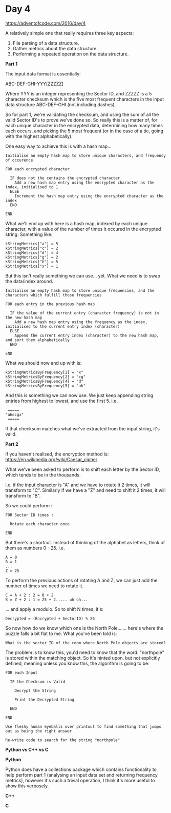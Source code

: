 # Day 4

https://adventofcode.com/2016/day/4

A relatively simple one that really requires three key aspects:

1. File parsing of a data structure.
2. Gather metrics about the data structure.
3. Performing a repeated operation on the data structure.

**Part 1**

The input data format is essentially:

ABC-DEF-GHI-YYY[ZZZZZ]

Where YYY is an integer representing the Sector ID, and ZZZZZ is a 5 character checksum which is the five most frequent characters in the input data structure ABC-DEF-GHI (not including dashes).

So for part 1, we're validating the checksum, and using the sum of all the valid Sector ID's to prove we've done so.  So really this is a matter of, for each unique character in the encrypted data, determining how many times each occurs, and picking the 5 most frequent (or in the case of a tie, going with the highest alphabetically).

One easy way to achieve this is with a hash map...

    Initialise an empty hash map to store unique characters, and frequency of occurence

    FOR each encrypted character
    
      IF does not the contains the encrypted character
        Add a new hash map entry using the encrypted character as the index, initialised to 1
      ELSE
        Increment the hash map entry using the encrypted character as the index
      END

    END

What we'll end up with here is a hash map, indexed by each unique character, with a value of the number of times it occured in the encrypted string.  Something like:

    kStringMetrics["a"] = 5
    kStringMetrics["c"] = 2
    kStringMetrics["d"] = 4
    kStringMetrics["g"] = 2
    kStringMetrics["h"] = 5
    kStringMetrics["x"] = 1

But this isn't really something we can use... yet.  What we need is to swap the data/index around.

    Initialise an empty hash map to store unique frequencies, and the characters which fulfill those frequencies
    
    FOR each entry in the previous hash map
    
      IF the value of the current entry (character frequency) is not in the new hash map
        Add a new hash map entry using the frequency as the index, initialised to the current entry index (character)
      ELSE
        Append the current entry index (character) to the new hash map, and sort them alphabetically
      END
      
    END

What we should now end up with is:

    kStringMetricsByFrequency[1] = "x"
    kStringMetricsByFrequency[2] = "cg"
    kStringMetricsByFrequency[4] = "d"
    kStringMetricsByFrequency[5] = "ah"

And this is something we can now use.  We just keep appending string entries from highest to lowest, and use the first 5.  i.e.

     =====
    "ahdcgx"
     =====

If that checksum matches what we've extracted from the input string, it's valid.

**Part 2**

If you haven't realised, the encryption method is: https://en.wikipedia.org/wiki/Caesar_cipher

What we've been asked to perform is to shift each letter by the Sector ID, which tends to be in the thousands.

i.e. if the input character is "A" and we have to rotate it 2 times, it will transform to "C".  Similarly if we have a "Z" and need to shift it 2 times, it will transform to "B".

So we could perform :

    FOR Sector ID times :
    
      Rotate each character once
      
    END

But there's a shortcut.  Instead of thinking of the alphabet as letters, think of them as numbers 0 - 25.  i.e.

    A = 0
    B = 1
    ...
    Z = 25
    
To perform the previous actions of rotating A and Z, we can just add the number of times we need to rotate it.

    C = A + 2 : 2 = 0 + 2
    B = Z + 2 : 1 = 25 + 2..... uh oh...

... and apply a modulo.  So to shift N times, it's:

    Decrypted = (Encrypted + SectorID) % 26

So now how do we know which one is the North Pole....... here's where the puzzle falls a bit flat to me.  What you've been told is:

    What is the sector ID of the room where North Pole objects are stored?

The problem is to know this, you'd need to know that the word: "northpole" is stored within the matching object.  So it's hinted upon, but not explicitly defined, meaning unless you know this, the algorithm is going to be:

    FOR each Input
    
      IF the Checksum is Valid
      
        Decrypt the String
        
        Print the Decrypted String
        
      END
      
    END
    
    Use fleshy human eyeballs over printout to find something that jumps out as being the right answer
    
    Re-write code to search for the string "northpole"

**Python vs C++ vs C**

**Python**

Python does have a collections package which contains functionality to help perform part 1 (analysing an input data set and returning frequency metrics), however it's such a trivial operation, I think it's more useful to show this verbosely.

**C++**

**C**
